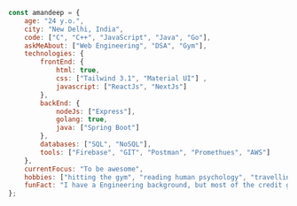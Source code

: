 
  
  ```javascript
  const amandeep = {
      age: "24 y.o.",
      city: "New Delhi, India",
      code: ["C", "C++", "JavaScript", "Java", "Go"],
      askMeAbout: ["Web Engineering", "DSA", "Gym"],
      technologies: {
          frontEnd: {
              html: true,
              css: ["Tailwind 3.1", "Material UI"] ,
              javascript: ["ReactJs", "NextJs"]
          },
          backEnd: {
              nodeJs: ["Express"],
              golang: true,
              java: ["Spring Boot"]
          },
          databases: ["SQL", "NoSQL"],
          tools: ["Firebase", "GIT", "Postman", "Promethues", "AWS"]
      },
      currentFocus: "To be awesome",
      hobbies: ["hitting the gym", "reading human psychology", "travelling"],
      funFact: "I have a Engineering background, but most of the credit goes to Google & Claude"
  };
  ```
  </div>  
  
  <!-- [![Top Langs](https://github-readme-stats.vercel.app/api/top-langs/?username=ama29n)](https://github.com/anuraghazra/github-readme-stats) -->
  
